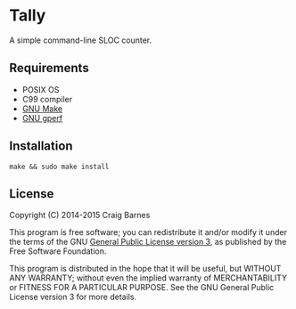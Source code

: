 Tally
=====

A simple command-line SLOC counter.

Requirements
------------

* POSIX OS
* C99 compiler
* [GNU Make]
* [GNU gperf]

Installation
------------

    make && sudo make install

License
-------

Copyright (C) 2014-2015 Craig Barnes

This program is free software; you can redistribute it and/or modify it
under the terms of the GNU [General Public License version 3], as published
by the Free Software Foundation.

This program is distributed in the hope that it will be useful, but
WITHOUT ANY WARRANTY; without even the implied warranty of
MERCHANTABILITY or FITNESS FOR A PARTICULAR PURPOSE. See the GNU General
Public License version 3 for more details.


[General Public License version 3]: http://www.gnu.org/licenses/gpl-3.0.html
[GNU Make]: https://www.gnu.org/software/make/
[GNU gperf]: https://www.gnu.org/software/gperf/
